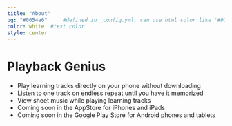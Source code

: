 ```yaml
---
title: "About"
bg: "#0054a6"     #defined in _config.yml, can use html color like '#010101'
color: white  #text color
style: center
---
```



# Playback Genius
* Play learning tracks directly on your phone without downloading
* Listen to one track on endless repeat until you have it memorized
* View sheet music while playing learning tracks
* Coming soon in the AppStore for iPhones and iPads
* Coming soon in the Google Play Store for Android phones and tablets
